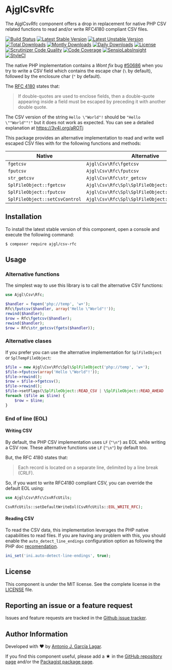 AjglCsvRfc
==========

The AjglCsvRfc component offers a drop in replacement for native PHP CSV related functions to read and/or write RFC4180
compliant CSV files.

[![Build Status](https://travis-ci.org/ajgarlag/AjglCsvRfc.png?branch=master)](https://travis-ci.org/ajgarlag/AjglCsvRfc)
[![Latest Stable Version](https://poser.pugx.org/ajgl/csv-rfc/v/stable.png)](https://packagist.org/packages/ajgl/csv-rfc)
[![Latest Unstable Version](https://poser.pugx.org/ajgl/csv-rfc/v/unstable.png)](https://packagist.org/packages/ajgl/csv-rfc)
[![Total Downloads](https://poser.pugx.org/ajgl/csv-rfc/downloads.png)](https://packagist.org/packages/ajgl/csv-rfc)
[![Montly Downloads](https://poser.pugx.org/ajgl/csv-rfc/d/monthly.png)](https://packagist.org/packages/ajgl/csv-rfc)
[![Daily Downloads](https://poser.pugx.org/ajgl/csv-rfc/d/daily.png)](https://packagist.org/packages/ajgl/csv-rfc)
[![License](https://poser.pugx.org/ajgl/csv-rfc/license.png)](https://packagist.org/packages/ajgl/csv-rfc)
[![Scrutinizer Code Quality](https://scrutinizer-ci.com/g/ajgarlag/AjglCsvRfc/badges/quality-score.png?b=master)](https://scrutinizer-ci.com/g/ajgarlag/AjglCsvRfc/?branch=master)
[![Code Coverage](https://scrutinizer-ci.com/g/ajgarlag/AjglCsvRfc/badges/coverage.png?b=master)](https://scrutinizer-ci.com/g/ajgarlag/AjglCsvRfc/?branch=master)
[![SensioLabsInsight](https://insight.sensiolabs.com/projects/7218debc-6c07-4a60-9b0b-e08103c1e0b2/mini.png)](https://insight.sensiolabs.com/projects/7218debc-6c07-4a60-9b0b-e08103c1e0b2)
[![StyleCI](https://styleci.io/repos/52462082/shield)](https://styleci.io/repos/52462082)

The native PHP implementation contains a *Wont fix* bug [#50686] when you try to write a CSV field which contains the
escape char (`\` by default), followed by the enclosure char (`"` by default).

The [RFC 4180] states that:
> If double-quotes are used to enclose fields, then a double-quote
> appearing inside a field must be escaped by preceding it with
> another double quote.

The CSV version of the string `Hello \"World"!` should be `"Hello \""World""!"` but it does not work as expected. You
can see a detailed explanation at https://3v4l.org/aROTj

This package provides an alternative implementation to read and write well escaped CSV files with for the following
functions and methods:

| Native | Alternative |
| ------ | ----------- |
| `fgetcsv`  | `Ajgl\Csv\Rfc\fgetcsv`  |
| `fputcsv`  | `Ajgl\Csv\Rfc\fputcsv`  |
| `str_getcsv`  | `Ajgl\Csv\Rfc\str_getcsv`  |
| `SplFileObject::fgetcsv`  | `Ajgl\Csv\Rfc\Spl\SplFileObject::fgetcsv`  |
| `SplFileObject::fputcsv`  | `Ajgl\Csv\Rfc\Spl\SplFileObject::fputcsv`  |
| `SplFileObject::setCsvControl`  | `Ajgl\Csv\Rfc\Spl\SplFileObject::setCsvControl`  |


Installation
------------

To install the latest stable version of this component, open a console and execute the following command:
```
$ composer require ajgl/csv-rfc
```


Usage
-----

### Alternative functions

The simplest way to use this library is to call the alternative CSV functions:
```php
use Ajgl\Csv\Rfc;

$handler = fopen('php://temp', 'w+');
Rfc\fputcsv($handler, array('Hello \"World"!'));
rewind($handler);
$row = Rfc\fgetcsv($handler);
rewind($handler);
$row = Rfc\str_getcsv(fgets($handler));
```

### Alternative clases

If you prefer you can use the alternative implementation for `SplFileObject` or `SplTempFileObject`:
```php
$file = new Ajgl\Csv\Rfc\Spl\SplFileObject('php://temp', 'w+');
$file->fputcsv(array('Hello \"World"!'));
$file->rewind();
$row = $file->fgetcsv();
$file->rewind();
$file->setFlags(\SplFileObject::READ_CSV | \SplFileObject::READ_AHEAD | \SplFileObject::SKIP_EMPTY);
foreach ($file as $line) {
    $row = $line;
}
```

### End of line (EOL)

#### Writing CSV
By default, the PHP CSV implementation uses `LF` (`"\n"`) as EOL while writing a CSV row. These alternative functions
use `LF` (`"\n"`) by default too.

But, the RFC 4180 states that:
> Each record is located on a separate line, delimited by a line
> break (CRLF).

So, if you want to write RFC4180 compliant CSV, you can override the default EOL using:
```php
use Ajgl\Csv\Rfc\CsvRfcUtils;

CsvRfcUtils::setDefaultWriteEol(CsvRfcUtils::EOL_WRITE_RFC);
```

#### Reading CSV
To read the CSV data, this implementation leverages the PHP native capabilities to read files. If you are having any
problem with this, you should enable the `auto_detect_line_endings` configuration option as following the PHP doc
[recomendation](https://secure.php.net/manual/en/filesystem.configuration.php#ini.auto-detect-line-endings).
```php
ini_set('ini.auto-detect-line-endings', true);
```


License
-------

This component is under the MIT license. See the complete license in the [LICENSE] file.


Reporting an issue or a feature request
---------------------------------------

Issues and feature requests are tracked in the [Github issue tracker].


Author Information
------------------

Developed with ♥ by [Antonio J. García Lagar].

If you find this component useful, please add a ★ in the [GitHub repository page] and/or the [Packagist package page].

[#50686]: https://bugs.php.net/bug.php?id=50686
[RFC 4180]: https://tools.ietf.org/html/rfc4180
[LICENSE]: LICENSE
[Github issue tracker]: https://github.com/ajgarlag/AjglCsvRfc/issues
[Antonio J. García Lagar]: http://aj.garcialagar.es
[GitHub repository page]: https://github.com/ajgarlag/AjglCsvRfc
[Packagist package page]: https://packagist.org/packages/ajgl/csv-rfc

